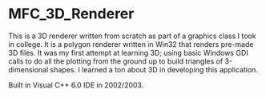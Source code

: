 # MFC_3D_Renderer
This is a 3D renderer written from scratch as part of a graphics class I took in college. It is a polygon renderer written in Win32 that renders pre-made 3D files. It was my first attempt at learning 3D; using basic Windows GDI calls to do all the plotting from the ground up to build triangles of 3-dimensional shapes. I learned a ton about 3D in developing this application.

Built in Visual C++ 6.0 IDE in 2002/2003.
